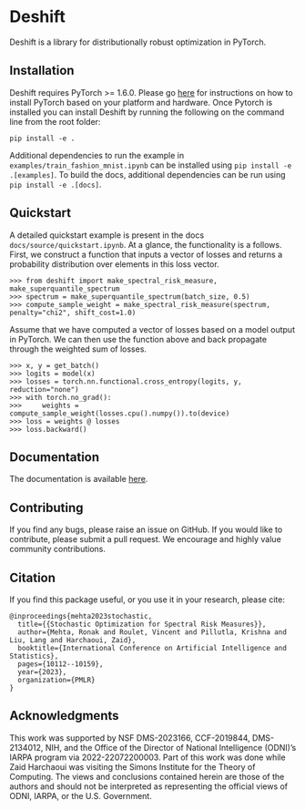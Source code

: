 # Deshift

Deshift is a library for distributionally robust optimization in PyTorch.

## Installation

Deshift requires PyTorch >= 1.6.0. Please go [here](https://pytorch.org/) for instructions 
on how to install PyTorch based on your platform and hardware.
Once Pytorch is installed you can install Deshift by running the following on the command line from the
root folder:
```
pip install -e .
```

Additional dependencies to run the example in `examples/train_fashion_mnist.ipynb` can be installed using `pip install -e .[examples]`. To build the docs, additional dependencies can be run using `pip install -e .[docs]`.

## Quickstart

A detailed quickstart example is present in the docs `docs/source/quickstart.ipynb`. At a glance, the functionality is a follows. First, we construct a function that inputs a vector of losses and returns a probability distribution over elements in this loss vector.
```
>>> from deshift import make_spectral_risk_measure, make_superquantile_spectrum
>>> spectrum = make_superquantile_spectrum(batch_size, 0.5)
>>> compute_sample_weight = make_spectral_risk_measure(spectrum, penalty="chi2", shift_cost=1.0)
```
Assume that we have computed a vector of losses based on a model output in PyTorch. We can then use the function above and back propagate through the weighted sum of losses.
```
>>> x, y = get_batch()
>>> logits = model(x)
>>> losses = torch.nn.functional.cross_entropy(logits, y, reduction="none")
>>> with torch.no_grad():
>>>     weights = compute_sample_weight(losses.cpu().numpy()).to(device)
>>> loss = weights @ losses
>>> loss.backward()
```

## Documentation

The documentation is available [here](https://ronakdm.github.io/deshift/).

## Contributing

If you find any bugs, please raise an issue on GitHub.
If you would like to contribute, please submit a pull request.
We encourage and highly value community contributions.

## Citation

If you find this package useful, or you use it in your research, please cite:

    @inproceedings{mehta2023stochastic,
      title={{Stochastic Optimization for Spectral Risk Measures}},
      author={Mehta, Ronak and Roulet, Vincent and Pillutla, Krishna and Liu, Lang and Harchaoui, Zaid},
      booktitle={International Conference on Artificial Intelligence and Statistics},
      pages={10112--10159},
      year={2023},
      organization={PMLR}
    }

## Acknowledgments

This work was supported by NSF DMS-2023166, CCF-2019844, DMS-2134012, NIH, and the Office of the Director of National Intelligence (ODNI)’s IARPA program via 2022-22072200003. Part of this work was done while Zaid Harchaoui was visiting the Simons Institute for the Theory of Computing. The views and conclusions contained herein are those of the authors and should not be interpreted as representing the official views of ODNI, IARPA, or the U.S. Government.




